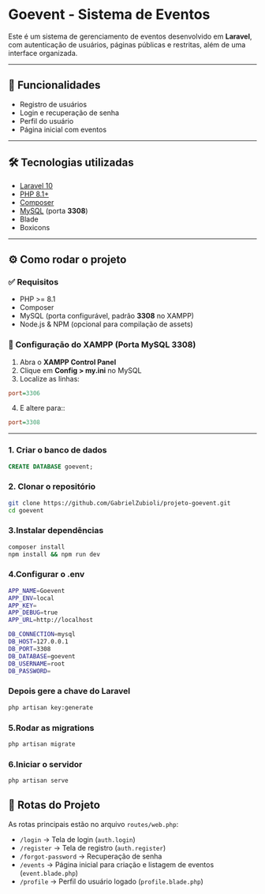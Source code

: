 # Goevent - Sistema de Eventos

Este é um sistema de gerenciamento de eventos desenvolvido em **Laravel**, com autenticação de usuários, páginas públicas e restritas, além de uma interface organizada.

---

## 🚀 Funcionalidades
- Registro de usuários
- Login e recuperação de senha
- Perfil do usuário
- Página inicial com eventos

---

## 🛠️ Tecnologias utilizadas
- [Laravel 10](https://laravel.com/)
- [PHP 8.1+](https://www.php.net/)
- [Composer](https://getcomposer.org/)
- [MySQL](https://dev.mysql.com/) (porta **3308**)
- Blade
- Boxicons

---

## ⚙️ Como rodar o projeto

### ✅ Requisitos
- PHP >= 8.1
- Composer
- MySQL (porta configurável, padrão **3308** no XAMPP)
- Node.js & NPM (opcional para compilação de assets)

  
### 🔧 Configuração do XAMPP (Porta MySQL 3308)
1. Abra o **XAMPP Control Panel**  
2. Clique em **Config > my.ini** no MySQL  
3. Localize as linhas:
```ini
port=3306
```
4. E altere para::
```ini
port=3308
```
---
### 1. Criar o banco de dados
```sql
CREATE DATABASE goevent;
```

### 2. Clonar o repositório
```bash
git clone https://github.com/GabrielZubioli/projeto-goevent.git
cd goevent
```

### 3.Instalar dependências
```bash
composer install
npm install && npm run dev
```

### 4.Configurar o .env
```bash
APP_NAME=Goevent
APP_ENV=local
APP_KEY=
APP_DEBUG=true
APP_URL=http://localhost

DB_CONNECTION=mysql
DB_HOST=127.0.0.1
DB_PORT=3308
DB_DATABASE=goevent
DB_USERNAME=root
DB_PASSWORD=
```
### Depois gere a chave do Laravel
```bash
php artisan key:generate
```
### 5.Rodar as migrations
```bash
php artisan migrate
```
### 6.Iniciar o servidor
```bash
php artisan serve
```

## 📌 Rotas do Projeto

As rotas principais estão no arquivo `routes/web.php`:

- `/login` → Tela de login (`auth.login`)
- `/register` → Tela de registro (`auth.register`)
- `/forgot-password` → Recuperação de senha
- `/events` → Página inicial para criação e listagem de eventos (`event.blade.php`)
- `/profile` → Perfil do usuário logado (`profile.blade.php`)
